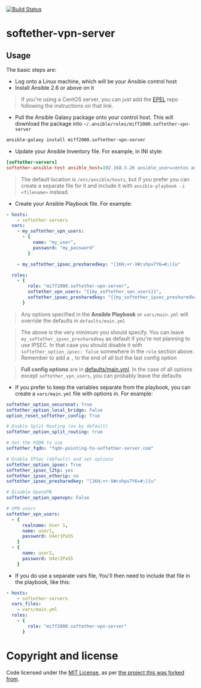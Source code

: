 [![Build Status](https://travis-ci.org/miff2000/softether-vpn-server.svg?branch=master)](https://travis-ci.org/miff2000/softether-vpn-server)

# softether-vpn-server

## Usage
The basic steps are:
* Log onto a Linux machine, which will be your Ansible control host
* Install Ansible 2.6 or above on it
> If you're using a CentOS server, you can just add the [EPEL](https://fedoraproject.org/wiki/EPEL) repo following the instructions on that link.
* Pull the Ansible Galaxy package onto your control host. This will download the package into `~/.ansible/roles/miff2000.softether-vpn-server`
```bash
ansible-galaxy install miff2000.softether-vpn-server
```
* Update your Ansible Inventory file. For example, in INI style:
```ini
[softether-servers]
softether-ansible-test ansible_host=192.168.3.26 ansible_user=centos ansible_become=true
```

> The default location is `/etc/ansible/hosts`, but if you prefer you can create a separate file for it and include it with `ansible-playbook -i <filename>` instead.

* Create your Ansible Playbook file. For example:
```YAML
- hosts:
    - softether-servers
  vars:
    - my_softether_vpn_users:
      - {
          name: "my_user",
          password: "my_password"
        }

    - my_softether_ipsec_presharedkey: "[1KH;+r-X#cvhpv7Y6=#;[{u"

  roles:
    - {
        role: "miff2000.softether-vpn-server",
        softether_vpn_users: "{{my_softether_vpn_users}}",
        softether_ipsec_presharedkey: "{{my_softether_ipsec_presharedkey}}"
      }
```
> Any options specified in the **Ansible Playbook** or `vars/main.yml` will override the defaults in `defaults/main.yml`

> The above is the very minimum you should specify. You can leave `my_softether_ipsec_presharedkey` as default if you're not planning to use IPSEC. In that case you should disable it with `softether_option_ipsec: false` somewhere in the `role` section above. Remember to add a `,` to the end of all but the last config option

> **Full config options** are in [defaults/main.yml](defaults/main.yml). In the case of all options except `softether_vpn_users`, you can probably leave the defaults

* If you prefer to keep the variables separate from the playbook, you can create a `vars/main.yml` file with options in. For example:

```YAML
softether_option_securenat: True
softether_option_local_bridge: False
option_reset_softether_config: True

# Enable Split Routing (on by default)
softether_option_split_routing: true

# Set the FQDN to use
softether_fqdn: "fqdn-pointing-to-softether-server.com"

# Enable IPSec (default) and set options
softether_option_ipsec: True
softether_ipsec_l2tp: yes
softether_ipsec_etherip: no
softether_ipsec_presharedkey: "[1KH;+r-X#cvhpv7Y6=#;[{u"

# Disable OpenVPN
softether_option_openvpn: False

# VPN users
softether_vpn_users:
  - {
      realname: User 1,
      name: user1,
      password: U4er1Pa55
    }
  - {
      name: user2,
      password: U4er2Pa55
    }
```

* If you do use a separate vars file, You'll then need to include that file in the playbook, like this:
```YAML
- hosts:
    - softether-servers
  vars_files:
    - vars/main.yml
  roles:
    - {
        role: "miff2000.softether-vpn-server"
      }
```

# Copyright and license

Code licensed under the [MIT License](http://opensource.org/licenses/MIT), as per [the project this was forked from](https://github.com/softasap/sa-vpn-softether).
